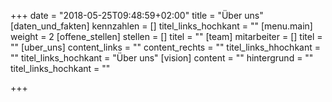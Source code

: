 +++
date = "2018-05-25T09:48:59+02:00"
title = "Über uns"
[daten_und_fakten]
kennzahlen = []
titel_links_hochkant = ""
[menu.main]
weight = 2
[offene_stellen]
stellen = []
titel = ""
[team]
mitarbeiter = []
titel = ""
[uber_uns]
content_links = ""
content_rechts = ""
titel_links_hhochkant = ""
titel_links_hochkant = "Über uns"
[vision]
content = ""
hintergrund = ""
titel_links_hochkant = ""

+++

